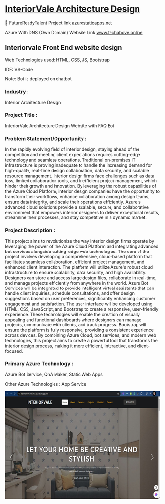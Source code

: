 # <a href="https://icy-smoke-0f6b4e510.5.azurestaticapps.net">InteriorVale Architecture Design </a>

🔮 FutureReadyTalent Project link <a href="https://icy-smoke-0f6b4e510.5.azurestaticapps.net"> azurestaticapps.net </a>

   Azure With DNS (Own Domain) Website Link <a href="www.techabove.online"> www.techabove.online </a>
 
 ## Interiorvale Front End website design
Web Technologies used: HTML, CSS, JS, Bootstrap

IDE: VS-Code

Note: Bot is deployed on chatbot

### Industry :
Interior Architecture Design


### Project Title :
InteriorVale Architecture Design Website with FAQ Bot


### Problem Statement/Opportunity :
In the rapidly evolving field of interior design, staying ahead of the competition and meeting client expectations requires cutting-edge technology and seamless operations. Traditional on-premises IT infrastructure is proving inadequate to handle the increasing demand for high-quality, real-time design collaboration, data security, and scalable resource management. Interior design firms face challenges such as data loss, limited collaboration tools, and inefficient project management, which hinder their growth and innovation. By leveraging the robust capabilities of the Azure Cloud Platform, interior design companies have the opportunity to transform their workflows, enhance collaboration among design teams, ensure data integrity, and scale their operations efficiently. Azure's advanced cloud solutions provide a scalable, secure, and collaborative environment that empowers interior designers to deliver exceptional results, streamline their processes, and stay competitive in a dynamic market.

### Project Description :
This project aims to revolutionize the way interior design firms operate by leveraging the power of the Azure Cloud Platform and integrating advanced bot services alongside cutting-edge web technologies. The core of the project involves developing a comprehensive, cloud-based platform that facilitates seamless collaboration, efficient project management, and enhanced client interaction.
The platform will utilize Azure's robust cloud infrastructure to ensure scalability, data security, and high availability. Designers can store and access large design files, collaborate in real-time, and manage projects efficiently from anywhere in the world. Azure Bot Services will be integrated to provide intelligent virtual assistants that can handle client inquiries, schedule consultations, and offer design suggestions based on user preferences, significantly enhancing customer engagement and satisfaction.
The user interface will be developed using HTML, CSS, JavaScript, and Bootstrap to create a responsive, user-friendly experience. These technologies will enable the creation of visually appealing and functional dashboards where designers can manage projects, communicate with clients, and track progress. Bootstrap will ensure the platform is fully responsive, providing a consistent experience across devices.
By combining Azure Cloud, bot services, and modern web technologies, this project aims to create a powerful tool that transforms the interior design process, making it more efficient, interactive, and client-focused.

### Primary Azure Technology :
Azure Bot Service, QnA Maker, Static Web Apps


Other Azure Technologies :
App Service

<a href="https://github.com/Montu-AI-34i/FRT-Project/blob/main/output1.jpg"><p align= "center"><img src="https://github.com/Montu-AI-34i/FRT-Project/blob/main/output1.jpg" width="700" height= "350"></p></a>  


